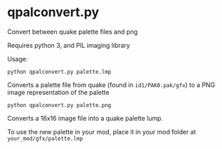 # qpalconvert.py
Convert between quake palette files and png

Requires python 3, and PIL imaging library

Usage:

`python qpalconvert.py palette.lmp`

Converts a palette file from quake (found in `id1/PAK0.pak/gfx`) to a PNG image representation of the palette


`python qpalconvert.py palette.png`

Converts a 16x16 image file into a quake palette lump.


To use the new palette in your mod, place it in your mod folder at `your_mod/gfx/palette.lmp`
